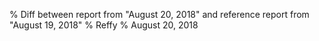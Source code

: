 % Diff between report from "August 20, 2018" and reference report from "August 19, 2018"
% Reffy
% August 20, 2018

